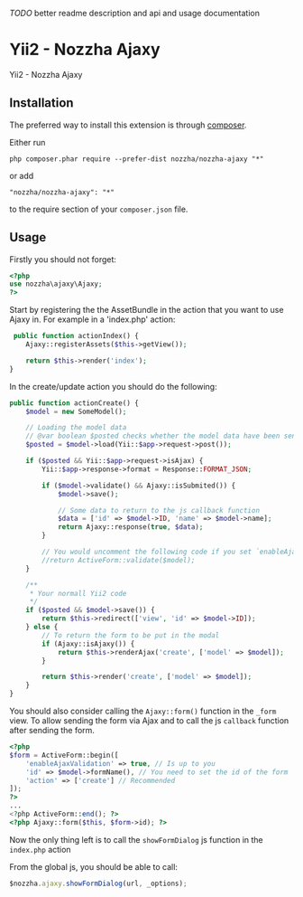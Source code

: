 *TODO* better readme description and api and usage documentation

Yii2 - Nozzha Ajaxy
===================
Yii2 - Nozzha Ajaxy

Installation
------------

The preferred way to install this extension is through [composer](http://getcomposer.org/download/).

Either run

```
php composer.phar require --prefer-dist nozzha/nozzha-ajaxy "*"
```

or add

```
"nozzha/nozzha-ajaxy": "*"
```

to the require section of your `composer.json` file.


Usage
-----

Firstly you should not forget:

```php
<?php
use nozzha\ajaxy\Ajaxy;
?>
```

Start by registering the the AssetBundle in the action that you want to use Ajaxy in.
For example in a 'index.php' action:

```php
 public function actionIndex() {
    Ajaxy::registerAssets($this->getView());

    return $this->render('index');
}
```

In the create/update action you should do the following:

```php
public function actionCreate() {
    $model = new SomeModel();

    // Loading the model data
    // @var boolean $posted checks whether the model data have been sent
    $posted = $model->load(Yii::$app->request->post());

    if ($posted && Yii::$app->request->isAjax) {
        Yii::$app->response->format = Response::FORMAT_JSON;

        if ($model->validate() && Ajaxy::isSubmited()) {
            $model->save();

            // Some data to return to the js callback function
            $data = ['id' => $model->ID, 'name' => $model->name];
            return Ajaxy::response(true, $data);
        }

        // You would uncomment the following code if you set `enableAjaxValidation` to `true` in your `ActiveForm`
        //return ActiveForm::validate($model);
    }

    /**
     * Your normall Yii2 code
     */
    if ($posted && $model->save()) {
        return $this->redirect(['view', 'id' => $model->ID]);
    } else {
        // To return the form to be put in the modal
        if (Ajaxy::isAjaxy()) {
            return $this->renderAjax('create', ['model' => $model]);
        }

        return $this->render('create', ['model' => $model]);
    }
}
```

You should also consider calling the `Ajaxy::form()` function in the `_form` view.
To allow sending the form via Ajax and to call the js `callback` function after sending the form.

```php
<?php
$form = ActiveForm::begin([
    'enableAjaxValidation' => true, // Is up to you
    'id' => $model->formName(), // You need to set the id of the form
    'action' => ['create'] // Recommended
]);
?>
...
<?php ActiveForm::end(); ?>
<?php Ajaxy::form($this, $form->id); ?>
```

Now the only thing left is to call the `showFormDialog` js function in the `index.php` action

From the global js, you should be able to call:

```js
$nozzha.ajaxy.showFormDialog(url, _options);
```